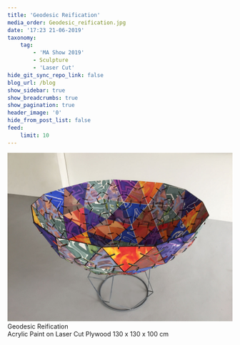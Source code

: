 ```yaml
---
title: 'Geodesic Reification'
media_order: Geodesic_reification.jpg
date: '17:23 21-06-2019'
taxonomy:
    tag:
        - 'MA Show 2019'
        - Sculpture
        - 'Laser Cut'
hide_git_sync_repo_link: false
blog_url: /blog
show_sidebar: true
show_breadcrumbs: true
show_pagination: true
header_image: '0'
hide_from_post_list: false
feed:
    limit: 10
---
```


![](Geodesic_reification.jpg)
Geodesic Reification  
Acrylic Paint on Laser Cut Plywood
130 x 130 x 100 cm